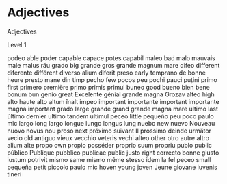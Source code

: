 # Adjectives

Adjectives


Level 1

podeo	able	poder	capable	capace	potes	capabil
maleo	bad	malo	mauvais	male	malus	rău
grado	big	grande	gros	grande	magnum	mare
difeo	different	diferente	différent	diverso	alium	diferit
preso	early	temprano	de bonne heure	presto	mane	din timp
pecho	few	pocos	peu	pochi	pauci	puțini
primo	first	primero	première	primo	primis	primul
buneo	good	bueno	bien	bene	bonum	bun
genio	great	Excelente	génial	grande	magna	Grozav
alteo	high	alto	haute	alto	altum	înalt
impeo	important	importante	important	importante	magna	important
grado	large	grande	grand	grande	magna	mare
ultimo	last	último	dernier	ultimo	tandem	ultimul
peceo	little	pequeño	peu	poco	paulo	mic
largo	long	largo	longue	lungo	longus	lung
nuebo	new	nuevo	Nouveau	nuovo	novus	nou
proso	next	próximo	suivant	Il prossimo	deinde	următor
vecio	old	antiguo	vieux	vecchio	veteris	vechi
alteo	other	otro	autre	altro	alium	alte
propo	own	propio	posséder	proprio	suum	propriu
publo	public	público	Publique	pubblico	publicae	public
justo	right	correcto	bonne	giusto	iustum	potrivit
mismo	same	mismo	même	stesso	idem	la fel
peceo	small	pequeña	petit	piccolo	paulo	mic
hoven	young	joven	Jeune	giovane	iuvenis	tineri
